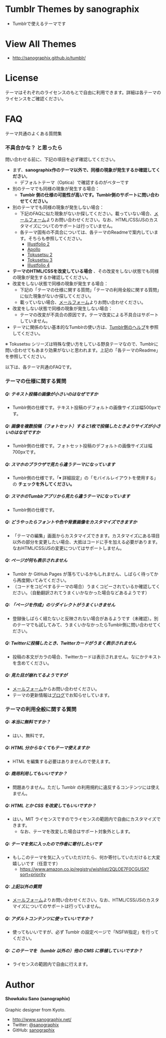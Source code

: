 # Tumblr Themes by sanographix

* Tumblrで使えるテーマです

# View All Themes

* <http://sanographix.github.io/tumblr/>

# License

テーマはそれぞれのライセンスのもとで自由に利用できます。詳細は各テーマのライセンスをご確認ください。

# FAQ

テーマ共通のよくある質問集

### 不具合かな？ と思ったら

問い合わせる前に、下記の項目を必ず確認してください。

- まず、**sanographix作のテーマ以外で、同様の現象が発生するか確認してください**。
    - デフォルトテーマ（Optica）で確認するのがベターです
- 別のテーマでも同様の現象が発生する場合：
    - **Tumblr 側の仕様の可能性が高いです。Tumblr側のサポートに問い合わせてください。**
- 別のテーマでも同様の現象が発生しない場合：
    - 下記のFAQに似た現象がないか探してください。載っていない場合、[メールフォーム](http://www.sanographix.net/contact/)よりお問い合わせください。なお、HTML/CSS/JSのカスタマイズについてのサポートは行っていません。
    - 各テーマ固有の不具合については、各テーマのReadmeで案内しています。そちらも参照してください。
         - [Illustfolio 2](https://github.com/sanographix/tumblr/blob/master/illustfolio2/readme.md#困ったときは)
         - [Apollo](https://github.com/sanographix/tumblr/tree/master/apollo#困ったときは)
         - [Tokusetsu 2](https://github.com/sanographix/tumblr/tree/master/tokusetsu2#困ったときは)
         - [Tokusetsu 3](https://sanographix.github.io/tokusetsu3/docs/faq.html)
         - [Illustfolio 4](https://sanographix.github.io/illustfolio4/docs/#faq)
- **テーマのHTML/CSSを改変している場合** 、その改変をしない状態でも同様の現象が発生するか確認してください。
- 改変をしない状態で同様の現象が発生する場合：
    - 下記の「テーマの仕様に関する質問」「テーマの利用全般に関する質問」に似た現象がないか探してください。
    - 載っていない場合、[メールフォーム](http://www.sanographix.net/contact/)よりお問い合わせください。
- 改変をしない状態で同様の現象が発生しない場合：
    - テーマの改変が不具合の原因です。テーマ改変による不具合はサポートしていません。
- テーマに関係のない基本的なTumblrの使い方は、[Tumblr側のヘルプ](https://www.tumblr.com/help)を参照してください。

※ Tokusetsu シリーズは特殊な使い方をしている野良テーマなので、Tumblrに問い合わせてもあまり効果がないと思われます。上記の「各テーマのReadme」を参照してください。

以下は、各テーマ共通のFAQです。

### テーマの仕様に関する質問

##### Q: テキスト投稿の画像が小さいのはなぜですか

* Tumblr側の仕様です。テキスト投稿のデフォルトの画像サイズは幅500pxです。

##### Q: 画像を複数投稿（フォトセット）すると1枚で投稿したときよりサイズが小さいのはなぜですか

* Tumblr側の仕様です。フォトセット投稿のデフォルトの画像サイズは幅700pxです。

##### Q: スマホのブラウザで見たら違うテーマになっています

* Tumblr側の仕様です。「▾ 詳細設定」の「モバイルレイアウトを使用する」の **チェックを外してください。**

##### Q: スマホのTumblrアプリから見たら違うテーマになっています

* Tumblr側の仕様です。

##### Q: どうやったらフォントや色や背景画像をカスタマイズできますか

* 「テーマの編集」画面からカスタマイズできます。カスタマイズにある項目以外の部分を変更したい場合、大抵はコードに手を加える必要があります。なおHTML/CSS/JSの変更についてはサポートしません。

##### Q: ページが何も表示されません
* Tumblr か GitHub Pages が落ちているかもしれません、しばらく待ってから再度開いてみてください。
* （コードをコピペするテーマの場合）うまくコピーされているか確認してください。（自動翻訳されてうまくいかなかった場合などあるようです）

##### Q: 「ページを作成」のリダイレクトがうまくいきません

* 登録後しばらく経たないと反映されない場合があるようです（未確認）。別のテーマでも試してみて、うまくいかなかったらTumblr側に問い合わせてください。

##### Q: Twitterに投稿したとき、Twitterカードがうまく表示されません

* 投稿の本文がカラの場合、Twitterカードは表示されません。なにかテキストを含めてください。

##### Q: 見た目が崩れてるようですが

* [メールフォーム](http://www.sanographix.net/contact/)からお問い合わせください。
* テーマの更新情報は[ブログ](http://memo.sanographix.net/)でお知らせしています。

### テーマの利用全般に関する質問

##### Q: 本当に無料ですか？
* はい、無料です。

##### Q: HTML 分からなくてもテーマ使えますか
* HTML を編集する必要はありませんので使えます。

##### Q: 商用利用してもいいですか？
* 問題ありません。ただし Tumblr の利用規約に違反するコンテンツには使えません。

##### Q: HTML とか CSS を改変してもいいですか？
* はい。MIT ライセンスですのでライセンスの範囲内で自由にカスタマイズできます。
    * なお、テーマを改変した場合はサポート対象外とします。

##### Q: テーマを気に入ったので作者に寄付したいです

* もしこのテーマを気に入っていただけたら、何か寄付していただけると大変嬉しいです（任意です）
    * <https://www.amazon.co.jp/registry/wishlist/2QLOE7F0CGUSX?sort=priority>

##### Q: 上記以外の質問

* [メールフォーム](http://www.sanographix.net/contact/)よりお問い合わせください。なお、HTML/CSS/JSのカスタマイズについてのサポートは行っていません。

##### Q: アダルトコンテンツに使っていいですか？
* 使ってもいいですが、必ず Tumblr の設定ページで「NSFW指定」を行ってください。

##### Q: このテーマを（tumblr 以外の）他の CMS に移植していいですか？
* ライセンスの範囲内で自由に行えます。

# Author

#### Showkaku Sano (sanographix)

Graphic designer from Kyoto.

* <http://www.sanographix.net/>
* Twitter: [@sanographix](https://twitter.com/sanographix)
* GitHub: [sanographix](https://github.com/sanographix)
